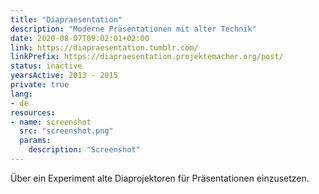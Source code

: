 ```yaml
---
title: "Diapraesentation"
description: "Moderne Präsentationen mit alter Technik"
date: 2020-08-07T09:02:01+02:00
link: https://diapraesentation.tumblr.com/
linkPrefix: https://diapraesentation.projektemacher.org/post/
status: inactive
yearsActive: 2013 - 2015
private: true
lang:
- de
resources:
- name: screenshot
  src: "screenshot.png"
  params:
    description: "Screenshot"
---
```

Über ein Experiment alte Diaprojektoren für Präsentationen einzusetzen.
